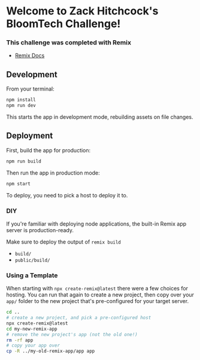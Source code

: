 # Welcome to Zack Hitchcock's BloomTech Challenge!

### This challenge was completed with Remix

- [Remix Docs](https://remix.run/docs)

## Development

From your terminal:

```sh
npm install
npm run dev
```

This starts the app in development mode, rebuilding assets on file changes.

## Deployment

First, build the app for production:

```sh
npm run build
```

Then run the app in production mode:

```sh
npm start
```

To deploy, you need to pick a host to deploy it to.

### DIY

If you're familiar with deploying node applications, the built-in Remix app server is production-ready.

Make sure to deploy the output of `remix build`

- `build/`
- `public/build/`

### Using a Template

When starting with `npx create-remix@latest` there were a few choices for hosting. You can run that again to create a new project, then copy over your `app/` folder to the new project that's pre-configured for your target server.

```sh
cd ..
# create a new project, and pick a pre-configured host
npx create-remix@latest
cd my-new-remix-app
# remove the new project's app (not the old one!)
rm -rf app
# copy your app over
cp -R ../my-old-remix-app/app app
```
